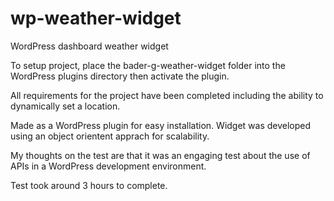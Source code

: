 # wp-weather-widget
WordPress dashboard weather widget

To setup project, place the bader-g-weather-widget folder into the WordPress plugins directory then activate the plugin.

All requirements for the project have been completed including the ability to dynamically set a location.

Made as a WordPress plugin for easy installation. Widget was developed using an object orientent apprach for scalability. 

My thoughts on the test are that it was an engaging test about the use of APIs in a WordPress development environment. 

Test took around 3 hours to complete.
